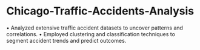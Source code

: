 # Chicago-Traffic-Accidents-Analysis
• Analyzed extensive traffic accident datasets to uncover patterns and 
correlations.
• Employed clustering and classification techniques to segment accident trends 
and predict outcomes.
